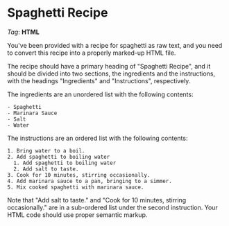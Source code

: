 # Spaghetti Recipe

_Tag_: **HTML**

You've been provided with a recipe for spaghetti as raw text, and you need to convert this recipe into a
properly marked-up HTML file.

The recipe should have a primary heading of "Spaghetti Recipe", and it should be divided into two sections,
the ingredients and the instructions, with the headings "Ingredients" and "Instructions", respectively.

The ingredients are an unordered list with the following contents:

```README
- Spaghetti
- Marinara Sauce
- Salt
- Water
```

The instructions are an ordered list with the following contents:

```README
1. Bring water to a boil.
2. Add spaghetti to boiling water
  1. Add spaghetti to boiling water
  2. Add salt to taste.
3. Cook for 10 minutes, stirring occasionally.
4. Add marinara sauce to a pan, bringing to a simmer.
5. Mix cooked spaghetti with marinara sauce.
```

Note that "Add salt to taste." and "Cook for 10 minutes, stirring occasionally." are in a sub-ordered list
under the second instruction. Your HTML code should use proper semantic markup.
